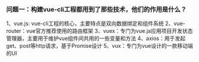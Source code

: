 ### 问题一：构建vue-cli工程都用到了那些技术，他们的作用是什么？
1、vue.js: vue-cli工程的核心，主要特点是双向数据绑定和组件系统
2、vue-router：vue官方推荐使用的路由框架
3、vuex：专门为vue.ja应用项目开发状态管理器，主要用于维护vue组件间共用的一些变量和方法
4、axios：用于发起get、post等http请求，基于Promise设计
5、vux：专门为vue设计的一款移动端的UI
